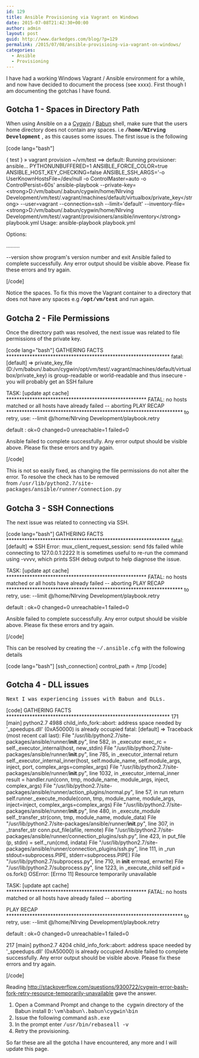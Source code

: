 ```yaml
---
id: 129
title: Ansible Provisioning via Vagrant on Windows
date: 2015-07-08T21:42:30+00:00
author: admin
layout: post
guid: http://www.darkedges.com/blog/?p=129
permalink: /2015/07/08/ansible-provisioing-via-vagrant-on-windows/
categories:
  - Ansible
  - Provisioning
---
```

I have had a working Windows Vagrant / Ansible environment for a while, and now have decided to document the process (see xxxx). First though I am documenting the gotchas I have found.
<!-- more --> 
<h2>Gotcha 1 - Spaces in Directory Path</h2>
When using Ansible on a a <a href="http://www.cygwin.com">Cygwin</a> / <a href="http://babun.github.io/">Babun</a> shell, make sure that the users home directory does not contain any spaces. i.e <strong><span style="font-family: 'courier new', courier, monospace;">/home/NIrving Development</span></strong> , as this causes some issues. The first issue is the following

[code lang="bash"]

{ test } » vagrant provision ~/vm/test
==&gt; default: Running provisioner: ansible...
PYTHONUNBUFFERED=1 ANSIBLE_FORCE_COLOR=true ANSIBLE_HOST_KEY_CHECKING=false ANSIBLE_SSH_ARGS='-o UserKnownHostsFile=/dev/null -o ControlMaster=auto -o ControlPersist=60s' ansible-playbook --private-key=&lt;strong&gt;D:/vm/babun/.babun/cygwin/home/NIrving Development/vm/test/.vagrant/machines/default/virtualbox/private_key&lt;/strong&gt; --user=vagrant --connection=ssh --limit='default' --inventory-file=&lt;strong&gt;D:/vm/babun/.babun/cygwin/home/NIrving Development/vm/test/.vagrant/provisioners/ansible/inventory&lt;/strong&gt; playbook.yml
Usage: ansible-playbook playbook.yml

Options:

.........

--version show program's version number and exit
Ansible failed to complete successfully. Any error output should be
visible above. Please fix these errors and try again.

[/code]

Notice the spaces. To fix this move the Vagrant container to a directory that does not have any spaces e.g <span style="font-family: 'courier new', courier, monospace;"><strong>/opt/vm/test</strong></span> and run again.
<h2>Gotcha 2 - File Permissions</h2>
Once the directory path was resolved, the next issue was related to file permissions of the private key.

[code lang="bash"]
GATHERING FACTS ***************************************************************
fatal: [default] =&gt; private_key_file (D:/vm/babun/.babun/cygwin/opt/vm/test/.vagrant/machines/default/virtualbox/private_key) is group-readable or world-readable and thus insecure - you will probably get an SSH failure

TASK: [update apt cache] ******************************************************
FATAL: no hosts matched or all hosts have already failed -- aborting
PLAY RECAP ********************************************************************
to retry, use: --limit @/home/NIrving Development/playbook.retry

default : ok=0 changed=0 unreachable=1 failed=0

Ansible failed to complete successfully. Any error output should be
visible above. Please fix these errors and try again.

[/code]

This is not so easily fixed, as changing the file permissions do not alter the error. To resolve the check has to be removed from <span style="font-family: 'courier new', courier, monospace;">/usr/lib/python2.7/site-packages/ansible/runner/connection.py</span>
<h2>Gotcha 3 - SSH Connections</h2>
The next issue was related to connecting via SSH.

[code lang="bash"]
GATHERING FACTS ***************************************************************
fatal: [default] =&gt; SSH Error: mux_client_request_session: send fds failed
while connecting to 127.0.0.1:2222
It is sometimes useful to re-run the command using -vvvv, which prints SSH debug output to help diagnose the issue.

TASK: [update apt cache] ******************************************************
FATAL: no hosts matched or all hosts have already failed -- aborting
PLAY RECAP ********************************************************************
to retry, use: --limit @/home/NIrving Development/playbook.retry

default : ok=0 changed=0 unreachable=1 failed=0

Ansible failed to complete successfully. Any error output should be
visible above. Please fix these errors and try again.

[/code]

This can be resolved by creating the <span style="font-family: 'courier new', courier, monospace;">~/.ansible.cfg</span> with the following details

[code lang="bash"]
[ssh_connection]
control_path = /tmp
[/code]

<h2>Gotcha 4 - DLL issues</h2>
<pre>Next I was experiencing issues with Babun and DLLs.</pre>

[code]
GATHERING FACTS ***************************************************************
 171 [main] python2.7 4988 child_info_fork::abort: address space needed by '_speedups.dll' (0xA50000) is already occupied
fatal: [default] =&gt; Traceback (most recent call last):
 File &quot;/usr/lib/python2.7/site-packages/ansible/runner/__init__.py&quot;, line 582, in _executor
 exec_rc = self._executor_internal(host, new_stdin)
 File &quot;/usr/lib/python2.7/site-packages/ansible/runner/__init__.py&quot;, line 785, in _executor_internal
 return self._executor_internal_inner(host, self.module_name, self.module_args, inject, port, complex_args=complex_args)
 File &quot;/usr/lib/python2.7/site-packages/ansible/runner/__init__.py&quot;, line 1032, in _executor_internal_inner
 result = handler.run(conn, tmp, module_name, module_args, inject, complex_args)
 File &quot;/usr/lib/python2.7/site-packages/ansible/runner/action_plugins/normal.py&quot;, line 57, in run
 return self.runner._execute_module(conn, tmp, module_name, module_args, inject=inject, complex_args=complex_args)
 File &quot;/usr/lib/python2.7/site-packages/ansible/runner/__init__.py&quot;, line 480, in _execute_module
 self._transfer_str(conn, tmp, module_name, module_data)
 File &quot;/usr/lib/python2.7/site-packages/ansible/runner/__init__.py&quot;, line 307, in _transfer_str
 conn.put_file(afile, remote)
 File &quot;/usr/lib/python2.7/site-packages/ansible/runner/connection_plugins/ssh.py&quot;, line 423, in put_file
 (p, stdin) = self._run(cmd, indata)
 File &quot;/usr/lib/python2.7/site-packages/ansible/runner/connection_plugins/ssh.py&quot;, line 111, in _run
 stdout=subprocess.PIPE, stderr=subprocess.PIPE)
 File &quot;/usr/lib/python2.7/subprocess.py&quot;, line 710, in __init__
 errread, errwrite)
 File &quot;/usr/lib/python2.7/subprocess.py&quot;, line 1223, in _execute_child
 self.pid = os.fork()
OSError: [Errno 11] Resource temporarily unavailable

TASK: [update apt cache] ******************************************************
FATAL: no hosts matched or all hosts have already failed -- aborting

PLAY RECAP ********************************************************************
 to retry, use: --limit @/home/NIrving Development/playbook.retry

default : ok=0 changed=0 unreachable=1 failed=0

 217 [main] python2.7 4204 child_info_fork::abort: address space needed by '_speedups.dll' (0xA50000) is already occupied
Ansible failed to complete successfully. Any error output should be
visible above. Please fix these errors and try again.

[/code]

Reading <a href="http://stackoverflow.com/questions/9300722/cygwin-error-bash-fork-retry-resource-temporarily-unavailable">http://stackoverflow.com/questions/9300722/cygwin-error-bash-fork-retry-resource-temporarily-unavailable</a> gave the answer.
<ol>
	<li>Open a Command Prompt and change to the  cygwin directory of the Babun install
<span style="font-family: 'courier new', courier, monospace;">D:\vm\babun\.babun\cygwin\bin</span></li>
	<li>Issue the following command
<span style="font-family: 'courier new', courier, monospace;">ash.exe</span></li>
	<li>In the prompt enter
<span style="font-family: 'courier new', courier, monospace;">/usr/bin/rebaseall -v</span></li>
	<li>Retry the provisioning.</li>
</ol>
So far these are all the gotcha I have encountered, any more and I will update this page.